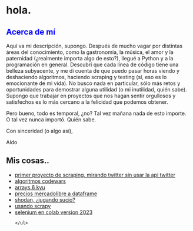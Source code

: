 <!DOCTYPE html>
<html>
<body>
	<h1>hola.</h1>
	<h2 style="color: blue">Acerca de mí</h2>
<p>Aquí va mi descripción, supongo. Después de mucho vagar por distintas áreas del conocimiento, como la gastronomía, la música, el amor y la paternidad (¿realmente importa algo de esto?), llegué a Python y a la programación en general. Descubrí que cada línea de código tiene una belleza subyacente, y me di cuenta de que puedo pasar horas viendo y deshaciendo algoritmos, haciendo scraping y testing (sí, eso es lo emocionante de mi vida). No busco nada en particular, sólo más retos y oportunidades para demostrar alguna utilidad (o mi inutilidad, quién sabe). Supongo que trabajar en proyectos que nos hagan sentir orgullosos y satisfechos es lo más cercano a la felicidad que podemos obtener.</p>

<p>Pero bueno, todo es temporal, ¿no? Tal vez mañana nada de esto importe. O tal vez nunca importó. Quién sabe.</p>

<p>Con sinceridad (o algo así),</p>

<p>Aldo</p>
	<h2>Mis cosas..</h2>
	<ul>
		<li><a href="https://github.com/xaldoxxx/BlockDeNotas/blob/main/snscrape.ipynb">primer proyecto de scraping, mirando twitter sin usar la api twitter</a></li>
		<li><a href="https://github.com/xaldoxxx/BlockDeNotas/blob/main/codewars.ipynb">algoritmos codewars</a></li>
		<li><a href="https://github.com/xaldoxxx/BlockDeNotas/blob/main/arrays6kyu.ipynb">arrays 6 kyu</a></li>
		<li><a href="https://github.com/xaldoxxx/BlockDeNotas/blob/main/mlibre_csv.ipynb">precios mercadolibre a dataframe</a></li>
		<li><a href="https://github.com/xaldoxxx/BlockDeNotas/blob/main/shodanColab.ipynb">shodan, ¿jugando sucio?</a></li>
		<li><a href="https://github.com/xaldoxxx/BlockDeNotas/blob/main/scraPY002.ipynb">usando scrapy</a></li>
		<li><a href="https://github.com/xaldoxxx/BlockDeNotas/blob/main/selenium.ipynb">selenium en colab version 2023</a></li>
		
	</ul>
</body>
</html>

